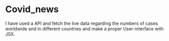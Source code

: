 # Covid_news
I have used a API and fetch the live data regarding the numbers of cases worldwide and in different countries and make a proper User-interface with JSX.
